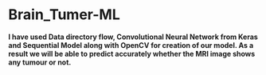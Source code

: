 # Brain_Tumer-ML
 <b>I have used Data directory flow, Convolutional Neural Network from Keras and Sequential Model along with OpenCV for creation of our model. As a result we will be able to predict accurately whether the MRI image shows any tumour or not.
